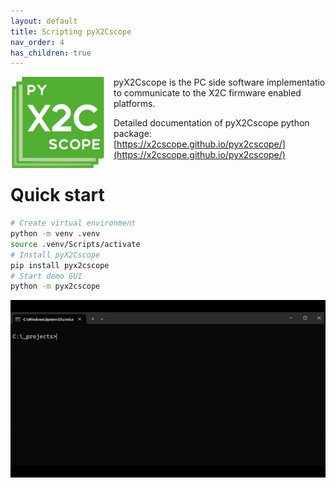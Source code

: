 ```yaml
---
layout: default
title: Scripting pyX2Cscope
nav_order: 4
has_children: true
---
```


<img src="../../images/pyx2cscope_logo.png" alt="LOGO" align="left" style="padding-right: 15px" width="150"/>

pyX2Cscope is the PC side software implementatio to communicate to the X2C firmware enabled platforms.

Detailed documentation of pyX2Cscope python package: [https://x2cscope.github.io/pyx2cscope/](https://x2cscope.github.io/pyx2cscope/)


# Quick start

```bash
# Create virtual environment
python -m venv .venv
source .venv/Scripts/activate
# Install pyX2Cscope
pip install pyx2cscope
# Start demo GUI
python -m pyx2cscope
```

![pyX2Cscope animation](../../images/pyx2cscopeConsole.gif)